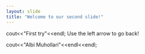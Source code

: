 ```yaml
---
layout: slide
title: "Welcome to our second slide!"
---
```

cout<<"First try"<<endl;
Use the left arrow to go back!

cout<<"Albi Muhollari"<<endl<<endl;

